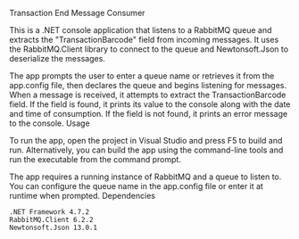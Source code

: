 Transaction End Message Consumer

This is a .NET console application that listens to a RabbitMQ queue and extracts the "TransactionBarcode" field from incoming messages. It uses the RabbitMQ.Client library to connect to the queue and Newtonsoft.Json to deserialize the messages.

The app prompts the user to enter a queue name or retrieves it from the app.config file, then declares the queue and begins listening for messages. When a message is received, it attempts to extract the TransactionBarcode field. If the field is found, it prints its value to the console along with the date and time of consumption. If the field is not found, it prints an error message to the console.
Usage

To run the app, open the project in Visual Studio and press F5 to build and run. Alternatively, you can build the app using the command-line tools and run the executable from the command prompt.

The app requires a running instance of RabbitMQ and a queue to listen to. You can configure the queue name in the app.config file or enter it at runtime when prompted.
Dependencies

    .NET Framework 4.7.2
    RabbitMQ.Client 6.2.2
    Newtonsoft.Json 13.0.1

